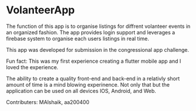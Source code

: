 ﻿# VolanteerApp

The function of this app is to organise listings for diffrent volanteer events in an organized fashion. The app provides login support and leverages a firebase system to organise each users listings in real time.

This app was developed for submission in the congressional app challenge.

Fun fact: This was my first experience creating a flutter mobile app and I loved the experience.

The ability to create a quality front-end and back-end in a relativly short amount of time is a mind blowing experinence. Not only that but the application can be used on all devices IOS, Android, and Web.

Contributers: MAlshaik, aa200400

